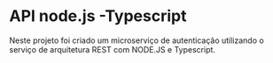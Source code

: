 # API node.js -Typescript
Neste projeto foi criado um microserviço de autenticação utilizando o serviço de arquitetura REST com NODE.JS e Typescript.
